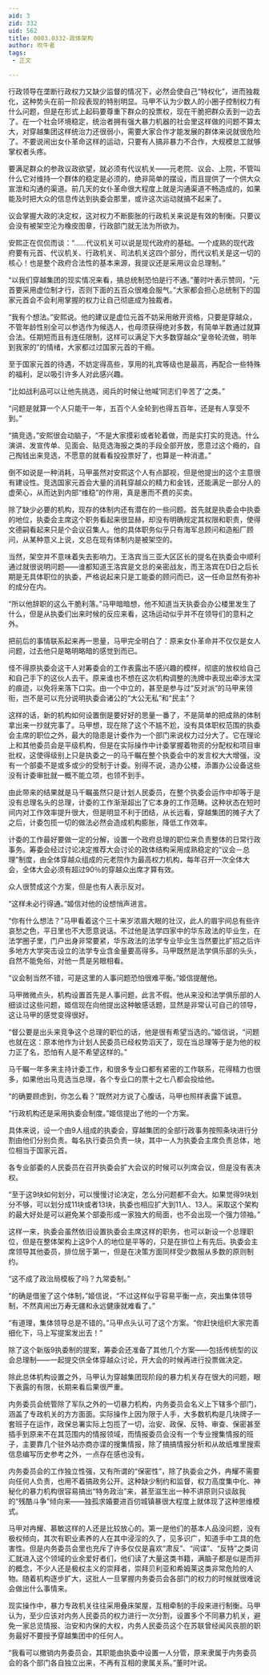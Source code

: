 ```yaml
---
aid: 3
zid: 332
uid: 562
title: 0003.0332-政体架构
author: 吹牛者
tags: 
 - 正文

---
```




  行政领导在垄断行政权力又缺少监督的情况下，必然会使自己“特权化”，进而独裁化，这种势头在前一阶段表现的特别明显。马甲不认为少数人的小圈子控制权力有什么问题，但是在形式上起码要尊重下群众的投票权，现在干脆把群众丢到一边去了。在一个社会环境稳定，统治者拥有强大暴力机器的社会里这样做的问题不算太大，对穿越集团这样统治力还很弱小，需要大家合作才能发展的群体来说就很危险了。不要说闹出女仆革命这样的运动，只要有人搞非暴力不合作，大规模怠工就够掌权者头疼。

  要满足群众的参政议政欲望，就必须有代议机关——元老院、议会、上院，不管叫什么它对维持一个群体的稳定是必须的，绝非简单的摆设，而且提供了一个供大众宣泄和沟通的渠道。前几天的女仆革命很大程度上就是沟通渠道不畅造成的，如果能及时把大众的信息传达到执委会那里，或许这次运动就搞不起来了。

  议会掌握大政的决定权，这对权力不断膨胀的行政机关来说是有效的制衡。只要议会没有被架空沦为橡皮图章，行政部门就无法为所欲为。

  安熙正在侃侃而谈：“……代议机关可以说是现代政府的基础。一个成熟的现代政府要有元首、代议机关、行政机关、司法机关这四个部分，而代议机关是这一切的核心！也是整个政府合法性的基本来源，我提议还是采用议会总理制。”

  “以我们穿越集团的现实情况来看，搞总统制恐怕是行不通。”董时叶表示赞同，“元首要采用虚位制才行，否则下面的五百众很难会服气。”大家都会担心总统制下的国家元首会不会利用掌握的权力让自己彻底成为独裁者。

  “我有个想法。”安熙说。他的建议是虚位元首不妨采用敞开资格，只要是穿越众，不管年龄性别全可以参选作为候选人，也毋须获得绝对多数，有简单半数通过就算合法。任期短而且有连任限制，这样可以满足下大多数穿越众“皇帝轮流做，明年到我家的”的情绪，大家都过过国家元首的干瘾。

  至于国家元首的待遇，不妨定得高些，享用的礼宾等级也是最高，再配合一些特殊的福利，足以吸引许多人对此感兴趣。

  “比如战利品可以让他先挑选，阅兵的时候让他喊‘同志们辛苦了’之类。”

  “问题是就算一个人只能干一年，五百个人全轮到也得五百年，还是有人享受不到。”

  “搞竞选，”安熙很会动脑子，“不是大家摸彩或者轮着做，而是实打实的竞选。什么演讲、发宣传单、见面会、贴竞选海报之类的手段全部开放，愿意过这个瘾的，自己掏钱出来竞选，不愿意的就看看投投票好了，也算是一种消遣。”

  倒不如说是一种消耗，马甲虽然对安熙这个人有点鄙视，但是他提出的这个主意很有建设性。竞选国家元首会大量的消耗穿越众的精力和金钱，还能满足一部分人的虚荣心，从而达到内部“维稳”的作用，真是惠而不费的买卖。

  除了缺少必要的机构，现存的体制内还有潜在的一些问题。首先就是执委会中执委的地位，执委会主席这个职务看起来很显赫，却没有明确规定其权限和职责，使得文德嗣看起来只是个会议召集人。他的具体职务似乎只有海军总顾问和造船厂顾问，从某种意义上说，文总在现有体制内是被架空的。

  当然，架空并不意味着失去影响力。王洛宾当三亚大区区长的提名在执委会中顺利通过就很说明问题——谁都知道王洛宾是文总的亲密战友，而王洛宾在D日之后长期是无具体职位的执委，严格说起来只是工能委的顾问而已，这一任命显然有弥补的成分在内。

  “所以他辞职的这么干脆利落。”马甲暗暗想，他不知道当天执委会办公楼里发生了什么，但是从执委们出来时候的反应来看，这场运动似乎并不在领导们的意料之外。

  把前后的事情联系起来再一思量，马甲完全明白了：原来女仆革命并不仅仅是女人问题，过去他只是略明略暗的感觉到而已。

  怪不得原执委会这干人对筹委会的工作表露出不感兴趣的模样，彻底的放权给自己和自己手下的这伙人去干。原来谁也不想在这次机构调整的洗牌中表现出牵涉太深的痕迹，以免将来落下口实。由一个中立的，甚至是参与过“反对派”的马甲来领衔，岂不是可以充分说明执委会诸公的“大公无私”和“民主”？

  这样的话，新的机构如何设置倒是要好好的思量一番了，不是简单的把成熟的体制拿出来一抄就完事了。马甲想，现在除了这个不尴不尬，没有具体职权范围的执委会主席的职位之外，最大的隐患是计委作为一个部门来说权力过分大了。它在理论上和其他委员会是平级机构，但是在实际操作中计委掌握着物资的分配权和项目审批权，这使得级别上只是执委之一的马千瞩在整个执委会中的发言权大大增强，没有一个部委不是或多或少的受制于计委。别得不说，造办公楼，添置办公设备这些没有计委审批就一概不能立项，也领不到手。

  由此带来的结果就是马千瞩虽然只是计划人民委员，在整个执委会运作中却等于是没有总理名头的总理，计委的工作渐渐超出了它本身的工作范畴。这种状态在短时间内对工作效率提升很大，但是明显不利于团结，从长远看，穿越集团的摊子大了之后，计委包揽一切的做法必然会造成机构膨胀，降低工作效率。

  计委的工作最好要做一定的分解，设置一个政府总理的职位来负责整体的日常行政事务。筹委会经过讨论决定推荐大会讨论的政体结构采用成熟稳定的“议会－总理”制度，由全体穿越众组成的元老院作为最高权力机构，每年召开一次全体大会，全体大会必须有超过90％的穿越众出席才算有效。

  众人很赞成这个方案，但是也有人表示反对。

  “这样未必行得通。”姬信对他的设想悄声进言。

  “你有什么想法？”马甲看着这个三十来岁浓眉大眼的壮汉，此人的眉宇间总有些许哀愁之色，平日里也不大愿意说话。不过他是法学四家中的华东政法的毕业生，在法学圈子里，门户出身非常要紧，华东政法的法学专业毕业生当然要比扩招之后许多地方大学突击设立的法学专业含金量要高得多。马甲既然是法学俱乐部的头头，自然不能免俗，对他一贯是另眼相看。

  “议会制当然不错，可是这里的人事问题恐怕很难平衡。”姬信提醒他。

  马甲微微点头，机构设置首先是人事问题，此言不假。他从来没和法学俱乐部的人细谈过这些问题，姬信现在向他提出这种敏感话题，显然是非常认可自己的领导，这让马甲的感觉变得很好。

  “督公要是出头来竞争这个总理的职位的话，他是很有希望当选的。”姬信说，“问题也就在这：原本他作为计划人民委员已经权势滔天了，现在当总理等于是为他的权力正了名，恐怕有人是不希望这样的。”

  马千瞩一年多来主持计委工作，和很多专业口都有紧密的工作联系，花得精力也很多，如果他出马竞选当总理，各个专业口的票十之七八都会投给他。

  “的确要顾虑到，你怎么看？”既然对方说了心腹话，马甲也照样表露下诚意。

  “行政机构还是采用执委会制度。”姬信提出了他的一个方案。

  具体来说，设一个由9人组成的执委会，穿越集团的全部行政事务按照条块进行分割由他们分别负责。每名执行委员负责一块，其中一人为执委会主席负责总体，地位相当于国家元首。

  各专业部委的人民委员在召开执委会扩大会议的时候可以列席会议，但是没有表决权。

  “至于这9块如何划分，可以慢慢讨论决定，怎么分问题都不会大。如果觉得9块划分不够，可以划分成11块或者13块，执委也相应扩大到11人、13人。采取这个架构的最大好处是可以避免某个部委形成一家独大的局面，也不会出现一个强力领袖。”

  这样一来，执委会虽然依旧设置执委会主席这样的职务，也可以新设一个总理职位，但是在整体架构上这9个人的地位是平等的，只是在排位上有先后。执委会主席领导其他委员，排位居于第一，但是在决策方面同样受少数服从多数的原则制约。

  “这不成了政治局模板了吗？九常委制。”

  “的确是借鉴了这个体制，”姬信说，“不过这样似乎容易平衡一点，突出集体领导制，不然真闹出万寿无疆和永远健康就难看了。”

  “有道理，集体领导总是不错的。”马甲点头认可了这个方案。“你赶快组织大家完善细化下，马上写提案发出去！”

  除了这个新版9执委制的提案，筹委会还准备了其他几个方案——包括传统型的议会总理制——一起提交供全体穿越众讨论，开大会的时候再进行投票做决定。

  除此总体机构设置之外，马甲认为穿越集团现阶段的暴力机关存在很大的问题，眼下表露的有限，长期来看后果很严重。

  内务委员会统管除了军队之外的一切暴力机构，内务委员会名义上下辖多个部门，涵盖了专政机关的方方面面。实际操作上因为限于人手，大多数机构是几块牌子一套班子在运作，政保总署实际上包揽了一切，治安、政保、反特、审查、保密甚至插手到原来不在其范围内的情报领域，而情报委员会没有一个专业搜集情报的班子，主要靠几个驻外站亦商亦谍的搜集情报，除了搞搞情报分析和从故纸堆里搜索信息编写历史参考之外，一点存在感也没有。

  内务委员会的工作独立性强，又有所谓的“保密性”，除了执委会之外，冉耀不需要向任何人负责，也用不着搞政务公开。这种缺少制约和监督，权力高度集中化、神秘化的暴力机构很容易搞出“特务政治”来，甚至滋生出一种不讲原则只谈敌我的“残酷斗争”倾向来——独孤求婚要进百仞城镇暴很大程度上就体现了这种思维模式。

  马甲对冉耀、慕敏这样的人还是比较放心的。第一是他们的基本人品没问题，没有极权倾向，其次有职业素养的人在其中浸淫的久了，见多识广，知道手中工具的危害性。但是内务委员会里也充斥了许多仅仅是喜欢“肃反”、“间谍”、“反特”之类词汇就进入这个领域的业余爱好者们，他们读了大量这类书籍，满脑子都是似是而非的概念，不少人还是极权主义的崇拜者，崇拜贝利亚和希姆莱这类非常危险的人物。随着机构逐步扩大，这批人一旦掌握内务委员会各部门的权力的时候就很难说会做出什么事情来。

  现实操作中，暴力专政机关往往采用叠床架屋，互相牵制的手段来进行制衡。马甲认为，至少应该对内务人民委员的权力进行一次分割，设置多个不同暴力机关，避免一家总览情报、治安和内保的大权，内务人民委员这个在苏联曾经闻风丧胆的职务最好不要授予穿越集团中的任何人。

  “我看可以撤销内务委员会，其职能由执委中设置一人分管，原来隶属于内务委员会的各个部门各自独立出来，不再有互相的隶属关系。”董时叶说。


